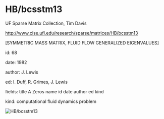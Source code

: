 # HB/bcsstm13

 UF Sparse Matrix Collection, Tim Davis

 http://www.cise.ufl.edu/research/sparse/matrices/HB/bcsstm13

 [SYMMETRIC MASS MATRIX, FLUID FLOW GENERALIZED EIGENVALUES]

 id: 68

 date: 1982

 author: J. Lewis

 ed: I. Duff, R. Grimes, J. Lewis

 fields: title A Zeros name id date author ed kind

 kind: computational fluid dynamics problem

![HB/bcsstm13](http://yifanhu.net/GALLERY/GRAPHS/GIF_SMALL/HB@bcsstm13.gif)
